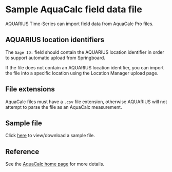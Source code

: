 # Sample AquaCalc field data file

AQUARIUS Time-Series can import field data from AquaCalc Pro files.

## AQUARIUS location identifiers

The `Gage ID:` field should contain the AQUARIUS location identifier in order to support automatic upload from Springboard.

If the file does not contain an AQUARIUS location identifier, you can import the file into a specific location using the Location Manager upload page.

## File extensions

AquaCalc files must have a `.csv` file extension, otherwise AQUARIUS will not attempt to parse the file as an AquaCalc measurement.

## Sample file

Click [here](./AquaCalcSample.csv) to view/download a sample file.

## Reference

See the [AquaCalc home page](http://aquacalc.com/) for more details.
